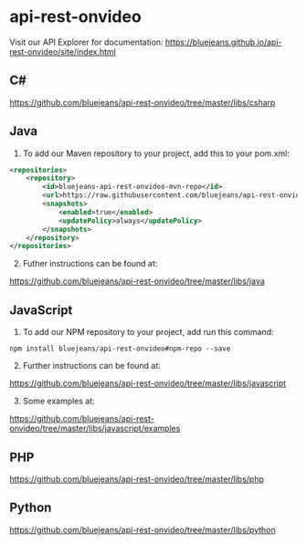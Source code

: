 # api-rest-onvideo

Visit our API Explorer for documentation: https://bluejeans.github.io/api-rest-onvideo/site/index.html

## C#

https://github.com/bluejeans/api-rest-onvideo/tree/master/libs/csharp

## Java

1. To add our Maven repository to your project, add this to your pom.xml:

```xml
<repositories>
    <repository>
        <id>bluejeans-api-rest-onvideo-mvn-repo</id>
        <url>https://raw.githubusercontent.com/bluejeans/api-rest-onvideo/mvn-repo</url>
        <snapshots>
            <enabled>true</enabled>
            <updatePolicy>always</updatePolicy>
        </snapshots>
    </repository>
</repositories>
```

2. Futher instructions can be found at:

https://github.com/bluejeans/api-rest-onvideo/tree/master/libs/java

## JavaScript

1. To add our NPM repository to your project, add run this command:

```
npm install bluejeans/api-rest-onvideo#npm-repo --save
```

2. Further instructions can be found at:

https://github.com/bluejeans/api-rest-onvideo/tree/master/libs/javascript

3. Some examples at:

https://github.com/bluejeans/api-rest-onvideo/tree/master/libs/javascript/examples

## PHP

https://github.com/bluejeans/api-rest-onvideo/tree/master/libs/php

## Python

https://github.com/bluejeans/api-rest-onvideo/tree/master/libs/python